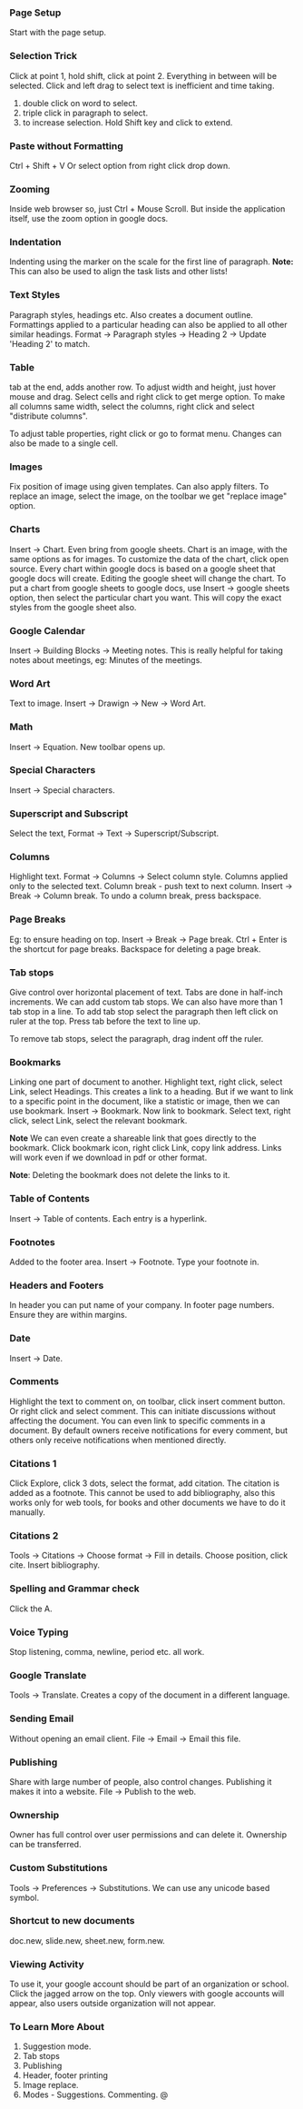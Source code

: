 ### Page Setup
Start with the page setup.

### Selection Trick
Click at point 1, hold shift, click at point 2. Everything in between will be selected.
Click and left drag to select text is inefficient and time taking.
1. double click on word to select.
1. triple click in paragraph to select.
1. to increase selection. Hold Shift key and click to extend.

### Paste without Formatting
Ctrl + Shift + V Or select option from right click drop down.

### Zooming
Inside web browser so, just Ctrl + Mouse Scroll. But inside the application itself, use the zoom option in google docs.

### Indentation
Indenting using the marker on the scale for the first line of paragraph.
**Note:** This can also be used to align the task lists and other lists!

### Text Styles
Paragraph styles, headings etc. Also creates a document outline. Formattings applied to a particular heading can also be applied to all other similar headings. Format -> Paragraph styles -> Heading 2 -> Update 'Heading 2' to match.

### Table
tab at the end, adds another row. To adjust width and height, just hover mouse and drag. Select cells and right click to get merge option. To make all columns same width, select the columns, right click and select "distribute columns".

To adjust table properties, right click or go to format menu. Changes can also be made to a single cell.

### Images
Fix position of image using given templates. Can also apply filters. To replace an image, select the image, on the toolbar we get "replace image" option.

### Charts
Insert -> Chart. Even bring from google sheets. Chart is an image, with the same options as for images. To customize the data of the chart, click open source. Every chart within google docs is based on a google sheet that google docs will create. Editing the google sheet will change the chart. To put a chart from google sheets to google docs, use Insert -> google sheets option, then select the particular chart you want. This will copy the exact styles from the google sheet also.

### Google Calendar
Insert -> Building Blocks -> Meeting notes. This is really helpful for taking notes about meetings, eg: Minutes of the meetings.

### Word Art
Text to image. Insert -> Drawign -> New -> Word Art.

### Math
Insert -> Equation. New toolbar opens up.

### Special Characters
Insert -> Special characters.

### Superscript and Subscript
Select the text, Format -> Text -> Superscript/Subscript.

### Columns
Highlight text. Format -> Columns -> Select column style. Columns applied only to the selected text. Column break - push text to next column. Insert -> Break -> Column break. To undo a column break, press backspace.

### Page Breaks
Eg: to ensure heading on top. Insert -> Break -> Page break. Ctrl + Enter is the shortcut for page breaks. Backspace for deleting a page break.

### Tab stops
Give control over horizontal placement of text. Tabs are done in half-inch increments. We can add custom tab stops. We can also have more than 1 tab stop in a line. To add tab stop select the paragraph then left click on ruler at the top. Press tab before the text to line up.

To remove tab stops, select the paragraph, drag indent off the ruler.

### Bookmarks
Linking one part of document to another. Highlight text, right click, select Link, select Headings. This creates a link to a heading. But if we want to link to a specific point in the document, like a statistic or image, then we can use bookmark. Insert -> Bookmark. Now link to bookmark. Select text, right click, select Link, select the relevant bookmark.

**Note** We can even create a shareable link that goes directly to the bookmark. Click bookmark icon, right click Link, copy link address. Links will work even if we download in pdf or other format.

**Note**: Deleting the bookmark does not delete the links to it.

### Table of Contents
Insert -> Table of contents. Each entry is a hyperlink.

### Footnotes
Added to the footer area. Insert -> Footnote. Type your footnote in.

### Headers and Footers
In header you can put name of your company. In footer page numbers. Ensure they are within margins.

### Date
Insert -> Date.

### Comments
Highlight the text to comment on, on toolbar, click insert comment button. Or right click and select comment. This can initiate discussions without affecting the document. You can even link to specific comments in a document. By default owners receive notifications for every comment, but others only receive notifications when mentioned directly.

### Citations 1
Click Explore, click 3 dots, select the format, add citation. The citation is added as a footnote. This cannot be used to add bibliography, also this works only for web tools, for books and other documents we have to do it manually.

### Citations 2
Tools -> Citations -> Choose format -> Fill in details. Choose position, click cite. Insert bibliography.

### Spelling and Grammar check
Click the A.

### Voice Typing
Stop listening, comma, newline, period etc. all work.

### Google Translate
Tools -> Translate. Creates a copy of the document in a different language.

### Sending Email
Without opening an email client. File -> Email -> Email this file.

### Publishing
Share with large number of people, also control changes. Publishing it makes it into a website. File -> Publish to the web.

### Ownership
Owner has full control over user permissions and can delete it. Ownership can be transferred.

### Custom Substitutions
Tools -> Preferences -> Substitutions. We can use any unicode based symbol.

### Shortcut to new documents
doc.new, slide.new, sheet.new, form.new.

### Viewing Activity
To use it, your google account should be part of an organization or school. Click the jagged arrow on the top. Only viewers with google accounts will appear, also users outside organization will not appear.

### To Learn More About

1. Suggestion mode.
1. Tab stops
1. Publishing
1. Header, footer printing
1. Image replace.
1. Modes - Suggestions. Commenting. @
